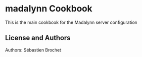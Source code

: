 madalynn Cookbook
=================

This is the main cookbook for the Madalynn server configuration

License and Authors
-------------------
Authors: Sébastien Brochet
